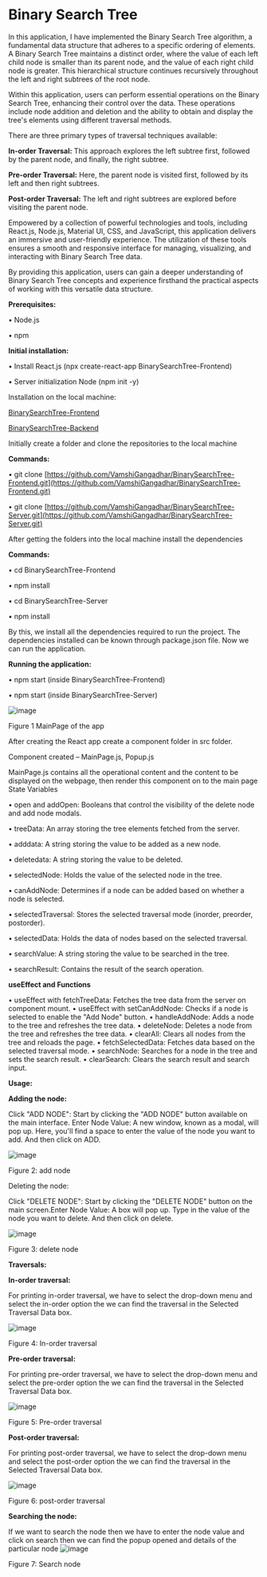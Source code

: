 # Binary Search Tree
In this application, I have implemented the Binary Search Tree algorithm, a fundamental data structure that adheres to a specific ordering of elements. A Binary Search Tree maintains a distinct order, where the value of each left child node is smaller than its parent node, and the value of each right child node is greater. This hierarchical structure continues recursively throughout the left and right subtrees of the root node.

Within this application, users can perform essential operations on the Binary Search Tree, enhancing their control over the data. These operations include node addition and deletion and the ability to obtain and display the tree's elements using different traversal methods.

There are three primary types of traversal techniques available:

**In-order Traversal:** This approach explores the left subtree first, followed by the parent node, and finally, the right subtree.

**Pre-order Traversal:** Here, the parent node is visited first, followed by its left and then right subtrees.

**Post-order Traversal:** The left and right subtrees are explored before visiting the parent node.

Empowered by a collection of powerful technologies and tools, including React.js, Node.js, Material UI, CSS, and JavaScript, this application delivers an immersive and user-friendly experience. The utilization of these tools ensures a smooth and responsive interface for managing, visualizing, and interacting with Binary Search Tree data.

By providing this application, users can gain a deeper understanding of Binary Search Tree concepts and experience firsthand the practical aspects of working with this versatile data structure. 

**Prerequisites:**

•	Node.js

•	npm

**Initial installation:**

•	Install React.js (npx create-react-app BinarySearchTree-Frontend)

•	Server initialization Node (npm init -y)

Installation on the local machine:

[BinarySearchTree-Frontend](https://github.com/VamshiGangadhar/BinarySearchTree-Frontend.git)


[BinarySearchTree-Backend](https://github.com/VamshiGangadhar/BinarySearchTree-Server.git)

Initially create a folder and clone the repositories to the local machine

**Commands:**

•	git clone  [https://github.com/VamshiGangadhar/BinarySearchTree-Frontend.git](https://github.com/VamshiGangadhar/BinarySearchTree-Frontend.git)

•	git clone  [https://github.com/VamshiGangadhar/BinarySearchTree-Server.git](https://github.com/VamshiGangadhar/BinarySearchTree-Server.git)

After getting the folders into the local machine install the dependencies

**Commands:**

•	cd BinarySearchTree-Frontend

•	npm install

•	cd BinarySearchTree-Server

•	npm install

By this, we install all the dependencies required to run the project. The dependencies installed can be known through package.json file. Now we can run the application.

**Running the application:**

•	npm start (inside BinarySearchTree-Frontend)

•	npm start (inside BinarySearchTree-Server)

![image](https://github.com/VamshiGangadhar/BinarySearchTree-Frontend/assets/80575671/38fb769b-dc5c-4394-b115-1470a5afaaf1)

Figure 1 MainPage of the app

After creating the React app create a component folder in src folder.

Component created – MainPage.js, Popup.js

MainPage.js contains all the operational content and the content to be displayed on the webpage, then render this component on to the main page
State Variables

•	open and addOpen: Booleans that control the visibility of the delete node and add node modals.

•	treeData: An array storing the tree elements fetched from the server.

•	adddata: A string storing the value to be added as a new node.

•	deletedata: A string storing the value to be deleted.

•	selectedNode: Holds the value of the selected node in the tree.

•	canAddNode: Determines if a node can be added based on whether a node is selected.

•	selectedTraversal: Stores the selected traversal mode (inorder, preorder, postorder).

•	selectedData: Holds the data of nodes based on the selected traversal.

•	searchValue: A string storing the value to be searched in the tree.

•	searchResult: Contains the result of the search operation.

**useEffect and Functions**

•	useEffect with fetchTreeData: Fetches the tree data from the server on component mount.
•	useEffect with setCanAddNode: Checks if a node is selected to enable the "Add Node" button.
•	handleAddNode: Adds a node to the tree and refreshes the tree data.
•	deleteNode: Deletes a node from the tree and refreshes the tree data.
•	clearAll: Clears all nodes from the tree and reloads the page.
•	fetchSelectedData: Fetches data based on the selected traversal mode.
•	searchNode: Searches for a node in the tree and sets the search result.
•	clearSearch: Clears the search result and search input.

**Usage:**

**Adding the node:**

Click "ADD NODE": Start by clicking the "ADD NODE" button available on the main interface. Enter Node Value: A new window, known as a modal, will pop up. Here, you'll find a space to enter the value of the node you want to add. And then click on ADD.

![image](https://github.com/VamshiGangadhar/BinarySearchTree-Frontend/assets/80575671/fb5d3773-1ce6-4dac-80c1-f5e76e8b853e)

Figure 2: add node

Deleting the node:

Click "DELETE NODE": Start by clicking the "DELETE NODE" button on the main screen.Enter Node Value: A box will pop up. Type in the value of the node you want to delete. And then click on delete.

![image](https://github.com/VamshiGangadhar/BinarySearchTree-Frontend/assets/80575671/d7a885f5-1b28-45b7-ba8f-009bc8b11274)

Figure 3: delete node

**Traversals:**

**In-order traversal:**

For printing in-order traversal, we have to select the drop-down menu and select the in-order option the we can find the traversal in the Selected Traversal Data box.

![image](https://github.com/VamshiGangadhar/BinarySearchTree-Frontend/assets/80575671/c0c12f21-4015-439f-9b83-c274f2683f5f)

Figure 4: In-order traversal

**Pre-order traversal:**

For printing pre-order traversal, we have to select the drop-down menu and select the pre-order option the we can find the traversal in the Selected Traversal Data box.

![image](https://github.com/VamshiGangadhar/BinarySearchTree-Frontend/assets/80575671/dc206614-a7cc-438f-ac42-d103300d080d)

Figure 5: Pre-order traversal

**Post-order traversal:**

For printing post-order traversal, we have to select the drop-down menu and select the post-order option the we can find the traversal in the Selected Traversal Data box.

![image](https://github.com/VamshiGangadhar/BinarySearchTree-Frontend/assets/80575671/fa15bdf3-4307-4b99-a7a0-5f8a641cf03a)

Figure 6: post-order traversal

**Searching the node:**

If we want to search the node then we have to enter the node value and click on search then we can find the popup opened and details of the particular node
![image](https://github.com/VamshiGangadhar/BinarySearchTree-Frontend/assets/80575671/f24c06c2-01c3-4246-8bf4-4229528ad45f)

Figure 7: Search node
